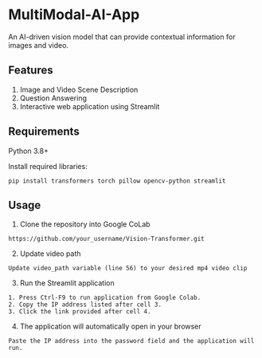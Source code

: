 # MultiModal-AI-App
An AI-driven vision model that can provide contextual information for images and video.

## Features
1. Image and Video Scene Description
2. Question Answering
3. Interactive web application using Streamlit

## Requirements
Python 3.8+

Install required libraries:
```
pip install transformers torch pillow opencv-python streamlit
```

## Usage
1. Clone the repository into Google CoLab
```
https://github.com/your_username/Vision-Transformer.git
```
2. Update video path
```
Update video_path variable (line 56) to your desired mp4 video clip
```
3. Run the Streamlit application
```
1. Press Ctrl-F9 to run application from Google Colab.
2. Copy the IP address listed after cell 3.
3. Click the link provided after cell 4.
```
4. The application will automatically open in your browser
```
Paste the IP address into the password field and the application will run.
```
